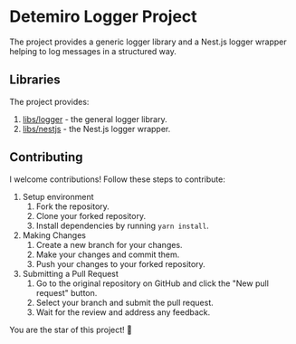 # Detemiro Logger Project

The project provides a generic logger library and a Nest.js logger wrapper 
helping to log messages in a structured way.

## Libraries

The project provides:

1. [libs/logger](./libs/logger) - the general logger library.
2. [libs/nestjs](./libs/nestjs) - the Nest.js logger wrapper.

## Contributing

I welcome contributions! Follow these steps to contribute:

1. Setup environment
    1. Fork the repository.
    2. Clone your forked repository.
    3. Install dependencies by running `yarn install`.
2. Making Changes
    1. Create a new branch for your changes.
    2. Make your changes and commit them.
    3. Push your changes to your forked repository.
3. Submitting a Pull Request
    1. Go to the original repository on GitHub and click the "New pull request" button.
    2. Select your branch and submit the pull request.
    3. Wait for the review and address any feedback.

You are the star of this project! 🌟
